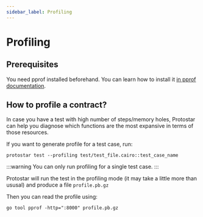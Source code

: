 ```yaml
---
sidebar_label: Profiling
---
```


# Profiling

## Prerequisites

You need pprof installed beforehand.
You can learn how to install it [in pprof documentation](https://github.com/google/pprof#building-pprof).

## How to profile a contract?

In case you have a test with high number of steps/memory holes, Protostar can help you diagnose which functions are the most expansive in terms of those resources.

If you want to generate profile for a test case, run:

```shell
protostar test --profiling test/test_file.cairo::test_case_name 
```
:::warning
You can only run profiling for a single test case.
:::

Protostar will run the test in the profiling mode (it may take a little more than ususal) and produce a file `profile.pb.gz`

Then you can read the profile using: 
```shell
go tool pprof -http=":8000" profile.pb.gz
```




